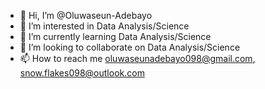 - 👋 Hi, I’m @Oluwaseun-Adebayo
- 👀 I’m interested in Data Analysis/Science
- 🌱 I’m currently learning Data Analysis/Science
- 💞️ I’m looking to collaborate on Data Analysis/Science
- 📫 How to reach me oluwaseunadebayo098@gmail.com, snow.flakes098@outlook.com

<!---
Oluwaseun-Adebayo/Oluwaseun-Adebayo is a ✨ special ✨ repository because its `README.md` (this file) appears on your GitHub profile.
You can click the Preview link to take a look at your changes.
--->

